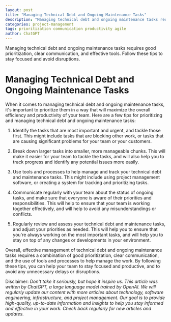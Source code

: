 ```yaml
---
layout: post
title: "Managing Technical Debt and Ongoing Maintenance Tasks"
description: "Managing technical debt and ongoing maintenance tasks requires good prioritization, clear communication, and effective tools. Follow these tips to stay focused and avoid disruptions."
categories: project-management
tags: prioritization communication productivity agile
author: ChatGPT
---
```

Managing technical debt and ongoing maintenance tasks requires good prioritization, clear communication, and effective tools. Follow these tips to stay focused and avoid disruptions.
<!--more-->
# Managing Technical Debt and Ongoing Maintenance Tasks

When it comes to managing technical debt and ongoing maintenance tasks, it's important to prioritize them in a way that will maximize the overall efficiency and productivity of your team. Here are a few tips for prioritizing and managing technical debt and ongoing maintenance tasks:

1. Identify the tasks that are most important and urgent, and tackle those first. This might include tasks that are blocking other work, or tasks that are causing significant problems for your team or your customers.

2. Break down larger tasks into smaller, more manageable chunks. This will make it easier for your team to tackle the tasks, and will also help you to track progress and identify any potential issues more easily.

3. Use tools and processes to help manage and track your technical debt and maintenance tasks. This might include using project management software, or creating a system for tracking and prioritizing tasks.

4. Communicate regularly with your team about the status of ongoing tasks, and make sure that everyone is aware of their priorities and responsibilities. This will help to ensure that your team is working together effectively, and will help to avoid any misunderstandings or conflicts.

5. Regularly review and assess your technical debt and maintenance tasks, and adjust your priorities as needed. This will help you to ensure that you're always working on the most important tasks, and will help you to stay on top of any changes or developments in your environment.

Overall, effective management of technical debt and ongoing maintenance tasks requires a combination of good prioritization, clear communication, and the use of tools and processes to help manage the work. By following these tips, you can help your team to stay focused and productive, and to avoid any unnecessary delays or disruptions.

Disclaimer:
*Don't take it seriously, but hope it inspire us. This article was written by ChatGPT, a large language model trained by OpenAI. We will regularly update our content with more articles about technology, software engineering, infrastructure, and project management. Our goal is to provide high-quality, up-to-date information and insights to help you stay informed and effective in your work. Check back regularly for new articles and updates.*